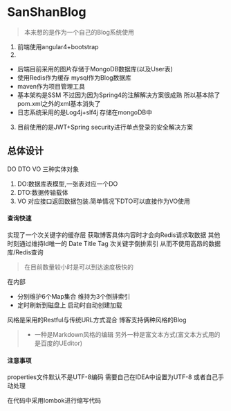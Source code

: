 # SanShanBlog
 
> 本来想的是作为一个自己的Blog系统使用 
1. 前端使用angular4+bootstrap 
2. 
 - 后端目前采用的图片存储于MongoDB数据库(以及User表)
 - 使用Redis作为缓存 mysql作为Blog数据库 
 - maven作为项目管理工具
 - 基本架构是SSM 不过因为因为Spring4的注解解决方案很成熟 所以基本除了pom.xml之外的xml基本消失了
 - 日志系统采用的是Log4j+slf4j 存储在mongoDB中

3. 目前使用的是JWT+Spring security进行单点登录的安全解决方案


##  总体设计 
DO DTO VO 三种实体对象
1. DO:数据库表模型,一张表对应一个DO
2. DTO:数据传输载体
3. VO 对应接口返回数据包装.简单情况下DTO可以直接作为VO使用

#### 查询快速
实现了一个次关键字的缓存层 获取博客具体内容时才会向Redis请求取数据
其他时刻通过维持Id唯一的 Date Title Tag 次关键字倒排索引
从而不使用高昂的数据库/Redis查询
> 在目前数量较小时是可以到达速度极快的

在内部
- 分别维护6个Map集合  维持为3个倒排索引
- 定时刷新到磁盘上 启动时自动创建加载


风格是采用的Restful与传统URL方式混合 
博客支持俩种风格的Blog 
> - 一种是Markdown风格的编辑  另外一种是富文本方式(富文本方式用的是百度的UEditor) 

#### 注意事项
properties文件默认不是UTF-8编码 需要自己在IDEA中设置为UTF-8 或者自己手动处理

在代码中采用lombok进行缩写代码
